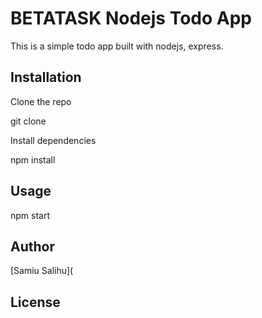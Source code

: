 # BETATASK Nodejs Todo App

This is a simple todo app built with nodejs, express.

## Installation

Clone the repo

git clone

Install dependencies

npm install

## Usage

npm start

## Author

[Samiu Salihu](

## License

